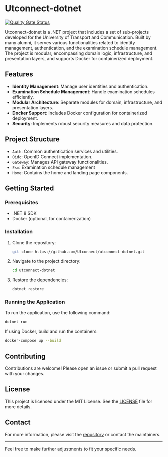 # Utconnect-dotnet
[![Quality Gate Status](https://sonarcloud.io/api/project_badges/measure?project=Utconnect_utconnect-dotnet&metric=alert_status)](https://sonarcloud.io/summary/new_code?id=Utconnect_utconnect-dotnet)

Utconnect-dotnet is a .NET project that includes a set of sub-projects developed for the University of Transport and Communication. Built by many alumni, it serves various functionalities related to identity management, 
authentication, and the examination schedule management. The project is modular, encompassing domain logic, infrastructure, and presentation layers, and supports Docker for containerized deployment.

## Features

- **Identity Management**: Manage user identities and authentication.
- **Examination Schedule Management**: Handle examination schedules efficiently.
- **Modular Architecture**: Separate modules for domain, infrastructure, and presentation layers.
- **Docker Support**: Includes Docker configuration for containerized deployment.
- **Security**: Implements robust security measures and data protection.

## Project Structure
- `Auth`: Common authentication services and utilities.
- `Oidc`: OpenID Connect implementation.
- `Gateway`: Manages API gateway functionalities.
- `Esm`: Examination schedule management
- `Home`: Contains the home and landing page components.

## Getting Started

### Prerequisites

- .NET 8 SDK
- Docker (optional, for containerization)

### Installation

1. Clone the repository:
    ```sh
    git clone https://github.com/Utconnect/utconnect-dotnet.git
    ```
2. Navigate to the project directory:
    ```sh
    cd utconnect-dotnet
    ```
3. Restore the dependencies:
    ```sh
    dotnet restore
    ```

### Running the Application

To run the application, use the following command:
```sh
dotnet run
```

If using Docker, build and run the containers:
```sh
docker-compose up --build
```

## Contributing

Contributions are welcome! Please open an issue or submit a pull request with your changes.

## License

This project is licensed under the MIT License. See the [LICENSE](LICENSE) file for more details.

## Contact

For more information, please visit the [repository](https://github.com/Utconnect/utconnect-dotnet) or contact the maintainers.

---

Feel free to make further adjustments to fit your specific needs.
